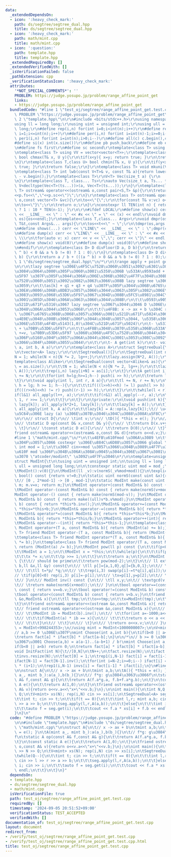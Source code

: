 ```yaml
---
data:
  _extendedDependsOn:
  - icon: ':heavy_check_mark:'
    path: ds/segtree/segtree_dual.hpp
    title: ds/segtree/segtree_dual.hpp
  - icon: ':heavy_check_mark:'
    path: math/mint.cpp
    title: math/mint.cpp
  - icon: ':question:'
    path: template.hpp
    title: template.hpp
  _extendedRequiredBy: []
  _extendedVerifiedWith: []
  _isVerificationFailed: false
  _pathExtension: cpp
  _verificationStatusIcon: ':heavy_check_mark:'
  attributes:
    '*NOT_SPECIAL_COMMENTS*': ''
    PROBLEM: https://judge.yosupo.jp/problem/range_affine_point_get
    links:
    - https://judge.yosupo.jp/problem/range_affine_point_get
  bundledCode: "#line 1 \"test_oj/segtree/range_affine_point_get.test.cpp\"\n#define\
    \ PROBLEM \"https://judge.yosupo.jp/problem/range_affine_point_get\"\n\n#line\
    \ 2 \"template.hpp\"\n\r\n#include <bits/stdc++.h>\r\nusing namespace std;\r\n\
    using ll = long long;\r\nusing uint = unsigned int;\r\nusing ull = unsigned long\
    \ long;\r\n#define rep(i,n) for(int i=0;i<int(n);i++)\r\n#define rep1(i,n) for(int\
    \ i=1;i<=int(n);i++)\r\n#define per(i,n) for(int i=int(n)-1;i>=0;i--)\r\n#define\
    \ per1(i,n) for(int i=int(n);i>0;i--)\r\n#define all(c) c.begin(),c.end()\r\n\
    #define si(x) int(x.size())\r\n#define pb push_back\r\n#define eb emplace_back\r\
    \n#define fs first\r\n#define sc second\r\ntemplate<class T> using V = vector<T>;\r\
    \ntemplate<class T> using VV = vector<vector<T>>;\r\ntemplate<class T,class U>\
    \ bool chmax(T& x, U y){\r\n\tif(x<y){ x=y; return true; }\r\n\treturn false;\r\
    \n}\r\ntemplate<class T,class U> bool chmin(T& x, U y){\r\n\tif(y<x){ x=y; return\
    \ true; }\r\n\treturn false;\r\n}\r\ntemplate<class T> void mkuni(V<T>& v){sort(all(v));v.erase(unique(all(v)),v.end());}\r\
    \ntemplate<class T> int lwb(const V<T>& v, const T& a){return lower_bound(all(v),a)\
    \ - v.begin();}\r\ntemplate<class T>\r\nV<T> Vec(size_t a) {\r\n    return V<T>(a);\r\
    \n}\r\ntemplate<class T, class... Ts>\r\nauto Vec(size_t a, Ts... ts) {\r\n  return\
    \ V<decltype(Vec<T>(ts...))>(a, Vec<T>(ts...));\r\n}\r\ntemplate<class S,class\
    \ T> ostream& operator<<(ostream& o,const pair<S,T> &p){\r\n\treturn o<<\"(\"\
    <<p.fs<<\",\"<<p.sc<<\")\";\r\n}\r\ntemplate<class T> ostream& operator<<(ostream&\
    \ o,const vector<T> &vc){\r\n\to<<\"{\";\r\n\tfor(const T& v:vc) o<<v<<\",\";\r\
    \n\to<<\"}\";\r\n\treturn o;\r\n}\r\nconstexpr ll TEN(int n) { return (n == 0)\
    \ ? 1 : 10 * TEN(n-1); }\r\n\r\n#ifdef LOCAL\r\n#define show(x) cerr << \"LINE\"\
    \ << __LINE__ << \" : \" << #x << \" = \" << (x) << endl\r\nvoid dmpr(ostream&\
    \ os){os<<endl;}\r\ntemplate<class T,class... Args>\r\nvoid dmpr(ostream&os,const\
    \ T&t,const Args&... args){\r\n\tos<<t<<\" ~ \";\r\n\tdmpr(os,args...);\r\n}\r\
    \n#define shows(...) cerr << \"LINE\" << __LINE__ << \" : \";dmpr(cerr,##__VA_ARGS__)\r\
    \n#define dump(x) cerr << \"LINE\" << __LINE__ << \" : \" << #x << \" = {\"; \
    \ \\\r\n\tfor(auto v: x) cerr << v << \",\"; cerr << \"}\" << endl;\r\n#else\r\
    \n#define show(x) void(0)\r\n#define dump(x) void(0)\r\n#define shows(...) void(0)\r\
    \n#endif\r\n\r\ntemplate<class D> D divFloor(D a, D b){\r\n\treturn a / b - (((a\
    \ ^ b) < 0 && a % b != 0) ? 1 : 0);\r\n}\r\ntemplate<class D> D divCeil(D a, D\
    \ b) {\r\n\treturn a / b + (((a ^ b) > 0 && a % b != 0) ? 1 : 0);\r\n}\r\n#line\
    \ 1 \"ds/segtree/segtree_dual.hpp\"\n/*\r\n\trange apply + point get segtree\r\
    \n\r\n\tlazy segtree \u306E\u4F5C\u7528\u3060\u3051\u3092\u6301\u3063\u3066\u308B\
    \u3084\u3064\u3000\u305F\u3060\u3001\u5358\u306B \u533A\u9593add + \u70B9\u53D6\
    \u5F97 \u307F\u305F\u3044\u306A\u306E\u306B\u3082\u4F7F\u3048\u308B\r\n\t- \u4F5C\
    \u7528\u3060\u3051\u3092\u3082\u3063\u3066\u308B lazy segtree \u3068\u307F\u306A\
    \u3059\r\n\t\tas[k] + q1 + q3 + q4 \u307F\u305F\u3044\u306B\u6765\u305F\u30AF\u30A8\
    \u30EA\u9806\u306B\u8DB3\u3057\u3066\u3044\u3063\u305F\u3082\u306E\u3092\u3061\
    \u3083\u3093\u3068\u53D6\u5F97\u3067\u304D\u308B\u5FC5\u8981\u304C\u3042\u308A\
    \u3001\u305D\u3046\u306A\u3063\u3066\u3044\u308B\r\n\t\t\u9593\u9055\u3048\u3066\
    \u521D\u671F\u5316\u3067 lazy segtree \u3067\u3044\u3046 D \u306E\u65B9\u3092\u4E0E\
    \u3048\u306A\u3044\u3053\u3068\r\n\t\t(\u4F8B: x -> ax + b \u304C range query\
    \ \u3067\u6765\u308B\u3068\u3057\u3066\u3001\u521D\u671F\u5024\u306B x_i \u3092\
    \u4E0E\u3048\u308B\u306E\u306F\u304A\u304B\u3057\u3044, \u5358\u306B\u4F5C\u7528\
    \u306E\u5358\u4F4D\u5143(1,0)\u304C\u521D\u671F\u5024)\r\n\t- \u533A\u9593add\
    \ + \u70B9\u53D6\u5F97\r\n\t\t\u4F8B\u3048\u3070\u5358\u306B\u533A\u9593\u306B\
    \ +=v, \u70B9\u53D6\u5F97 \u3060\u3068\u4F5C\u7528\u3068\u3044\u3046\u611F\u3058\
    \u306F\u5168\u304F\u3057\u306A\u3044\u304C\u3001\u3053\u308C\u3092\u4F7F\u3063\
    \u3066\u304F\u3060\u3055\u3044\r\n\t\r\n\t- A get(int k)\r\n\t- void apply(int\
    \ a, int b, A a)\r\n*/\r\ntemplate<class A>\r\nstruct SegtreeDual{\r\n\tint N,lg;\r\
    \n\tvector<A> lazy;\r\n\r\n\tSegtreeDual(){}\r\n\tSegtreeDual(int n){\r\n\t\t\
    N = 1; while(N < n){N *= 2, lg++;}\r\n\t\tlazy.assign(N*2, A());\r\n\t}\r\n\t\
    template<class Alike>\r\n\tSegtreeDual(const vector<Alike>& as){\r\n\t\tint n\
    \ = as.size();\r\n\t\tN = 1; while(N < n){N *= 2, lg++;}\r\n\t\tlazy.assign(N*2,\
    \ A());\r\n\t\trep(i,n) lazy[i+N] = as[i];\r\n\t}\r\n\tA get(int i){\r\n\t\ti\
    \ += N;\r\n\t\tfor(int h=lg;h>=1;h--) push(i >> h);\r\n\t\treturn lazy[i];\r\n\
    \t}\r\n\tvoid apply(int l, int r, A a){\r\n\t\tl += N, r += N;\r\n\t\tfor(int\
    \ h = lg; h >= 1; h--){\r\n\t\t\tif(((l>>h)<<h) != l) push(l >> h);\r\n\t\t\t\
    if(((r>>h)<<h) != r) push((r-1) >> h);\r\n\t\t}\r\n\t\twhile(l < r){\r\n\t\t\t\
    if(l&1) all_apply(l++, a);\r\n\t\t\tif(r&1) all_apply(--r, a);\r\n\t\t\tl >>=\
    \ 1, r >>= 1;\r\n\t\t}\r\n\t}\r\n\tprivate:\r\n\tvoid push(int k){\r\n\t\tall_apply(k*2,\
    \ lazy[k]); all_apply(k*2+1, lazy[k]);\r\n\t\tlazy[k] = A();\r\n\t}\r\n\tvoid\
    \ all_apply(int k, A a){\r\n\t\tlazy[k] = A::op(a,lazy[k]);\t// \u4E0A\u306E\u968E\
    \u5C64\u306E lazy (a) \u306E\u307B\u3046\u304C\u3088\u308A\u5F8C\r\n\t}\r\n};\r\
    \n\r\n// struct D{\r\n// \tint v;\r\n// \tD(){ *this = e(); }\r\n// \tD(int v_):v(v_){}\r\
    \n// \tstatic D op(const D& x,const D& y){\r\n// \t\treturn D(x.v+y.v);\r\n//\
    \ \t}\r\n// \tconst static D e(){\r\n// \t\treturn D(0);\r\n// \t}\r\n// //\t\
    friend ostream& operator<<(ostream& o,const D& d){return o<<d.v;}\r\n// };\r\n\
    #line 1 \"math/mint.cpp\"\n/*\n\t\u4EFB\u610Fmod \u306A\u3089 \n\ttemplate \u306A\
    \u304F\u3057\u3066 costexpr \u306E\u884C\u6D88\u3057\u3066 global \u306B unsigned\
    \ int mod = 1;\n\t\u3067 cin>>mod \u3057\u3066\u304B\u3089\u4F7F\u3046\n\t\u4EFB\
    \u610F mod \u306F\u304B\u306A\u308A\u9045\u3044\u306E\u3067\u3001\u3067\u304D\u308C\
    \u3070 \"atcoder/modint\" \u3092\u4F7F\u3046\n*/\n\ntemplate<unsigned int mod_>\n\
    struct ModInt{\t\n\tusing uint = unsigned int;\n\tusing ll = long long;\n\tusing\
    \ ull = unsigned long long;\n\n\tconstexpr static uint mod = mod_;\n\n\tuint v;\n\
    \tModInt():v(0){}\n\tModInt(ll _v):v(normS(_v%mod+mod)){}\n\texplicit operator\
    \ bool() const {return v!=0;}\n\tstatic uint normS(const uint &x){return (x<mod)?x:x-mod;}\t\
    \t// [0 , 2*mod-1] -> [0 , mod-1]\n\tstatic ModInt make(const uint &x){ModInt\
    \ m; m.v=x; return m;}\n\tModInt operator+(const ModInt& b) const { return make(normS(v+b.v));}\n\
    \tModInt operator-(const ModInt& b) const { return make(normS(v+mod-b.v));}\n\t\
    ModInt operator-() const { return make(normS(mod-v)); }\n\tModInt operator*(const\
    \ ModInt& b) const { return make((ull)v*b.v%mod);}\n\tModInt operator/(const ModInt&\
    \ b) const { return *this*b.inv();}\n\tModInt& operator+=(const ModInt& b){ return\
    \ *this=*this+b;}\n\tModInt& operator-=(const ModInt& b){ return *this=*this-b;}\n\
    \tModInt& operator*=(const ModInt& b){ return *this=*this*b;}\n\tModInt& operator/=(const\
    \ ModInt& b){ return *this=*this/b;}\n\tModInt& operator++(int){ return *this=*this+1;}\n\
    \tModInt& operator--(int){ return *this=*this-1;}\n\ttemplate<class T> friend\
    \ ModInt operator+(T a, const ModInt& b){ return (ModInt(a) += b);}\n\ttemplate<class\
    \ T> friend ModInt operator-(T a, const ModInt& b){ return (ModInt(a) -= b);}\n\
    \ttemplate<class T> friend ModInt operator*(T a, const ModInt& b){ return (ModInt(a)\
    \ *= b);}\n\ttemplate<class T> friend ModInt operator/(T a, const ModInt& b){\
    \ return (ModInt(a) /= b);}\n\tModInt pow(ll p) const {\n\t\tif(p<0) return inv().pow(-p);\n\
    \t\tModInt a = 1;\n\t\tModInt x = *this;\n\t\twhile(p){\n\t\t\tif(p&1) a *= x;\n\
    \t\t\tx *= x;\n\t\t\tp >>= 1;\n\t\t}\n\t\treturn a;\n\t}\n\tModInt inv() const\
    \ {\t\t// should be prime\n\t\treturn pow(mod-2);\n\t}\n\t// ll extgcd(ll a,ll\
    \ b,ll &x,ll &y) const{\n\t// \tll p[]={a,1,0},q[]={b,0,1};\n\t// \twhile(*q){\n\
    \t// \t\tll t=*p/ *q;\n\t// \t\trep(i,3) swap(p[i]-=t*q[i],q[i]);\n\t// \t}\n\t\
    // \tif(p[0]<0) rep(i,3) p[i]=-p[i];\n\t// \tx=p[1],y=p[2];\n\t// \treturn p[0];\n\
    \t// }\n\t// ModInt inv() const {\n\t// \tll x,y;\n\t// \textgcd(v,mod,x,y);\n\
    \t// \treturn make(normS(x+mod));\n\t// }\n\n\tbool operator==(const ModInt& b)\
    \ const { return v==b.v;}\n\tbool operator!=(const ModInt& b) const { return v!=b.v;}\n\
    \tbool operator<(const ModInt& b) const { return v<b.v;}\n\tfriend istream& operator>>(istream\
    \ &o,ModInt& x){\n\t\tll tmp;\n\t\to>>tmp;\n\t\tx=ModInt(tmp);\n\t\treturn o;\n\
    \t}\n\tfriend ostream& operator<<(ostream &o,const ModInt& x){ return o<<x.v;}\n\
    \t// friend ostream& operator<<(ostream &o,const ModInt& x){\n\t// \tfor(int b=1;b<=1000;b++){\n\
    \t// \t\tModInt ib = ModInt(b).inv();\n\t// \t\tfor(int a=-1000;a<=1000;a++){\n\
    \t// \t\t\tif(ModInt(a) * ib == x){\n\t// \t\t\t\treturn o << a << \"/\" << b;\n\
    \t// \t\t\t}\n\t// \t\t}\n\t// \t}\n\t// \treturn o<<x.v;\n\t// }\n};\nusing mint\
    \ = ModInt<998244353>;\n//using mint = ModInt<1000000007>;\n\nV<mint> fact,ifact,invs;\n\
    // a,b >= 0 \u306E\u307F\nmint Choose(int a,int b){\n\tif(b<0 || a<b) return 0;\n\
    \treturn fact[a] * ifact[b] * ifact[a-b];\n}\n\n/*\n// b >= 0 \u306E\u7BC4\u56F2\
    \u3067\u3001 Choose(a,b) = a(a-1)..(a-b+1) / b!\nmint Choose(int a,int b){\n\t\
    if(b<0 || a<b) return 0;\n\treturn fact[a] * ifact[b] * ifact[a-b];\n}\n*/\n\n\
    void InitFact(int N){\t//[0,N]\n\tN++;\n\tfact.resize(N);\n\tifact.resize(N);\n\
    \tinvs.resize(N);\n\tfact[0] = 1;\n\trep1(i,N-1) fact[i] = fact[i-1] * i;\n\t\
    ifact[N-1] = fact[N-1].inv();\n\tfor(int i=N-2;i>=0;i--) ifact[i] = ifact[i+1]\
    \ * (i+1);\n\trep1(i,N-1) invs[i] = fact[i-1] * ifact[i];\n}\n#line 6 \"test_oj/segtree/range_affine_point_get.test.cpp\"\
    \n\nstruct A{\n\t// x -> ax + b\n\tmint a,b;\n\tA(){ *this = e(); }\n\tA(mint\
    \ a_, mint b_):a(a_),b(b_){}\n\t// f*g: g\u3084\u3063\u3066f\n\tstatic A op(const\
    \ A& f,const A& g){\n\t\treturn A(f.a*g.a, f.b+f.a*g.b);\n\t}\n\tconst static\
    \ A e(){\n\t\treturn A(1,0);\n\t}\n\tfriend ostream& operator<<(ostream& o,const\
    \ A& v){return o<<v.a<<\"x+\"<<v.b;}\n};\n\nint main(){\n\tint N,Q; cin >> N >>\
    \ Q;\n\tV<mint> xs(N); rep(i,N) cin >> xs[i];\n\tSegtreeDual<A> seg(N);\n\twhile(Q--){\n\
    \t\tint t; cin >> t;\n\t\tif(t == 0){\n\t\t\tint l,r; mint a,b; cin >> l >> r\
    \ >> a >> b;\n\t\t\tseg.apply(l,r,A(a,b));\n\t\t}else{\n\t\t\tint i; cin >> i;\n\
    \t\t\tauto f = seg.get(i);\n\t\t\tcout << f.a * xs[i] + f.b << endl;\n\t\t}\n\t\
    }\n}\n"
  code: "#define PROBLEM \"https://judge.yosupo.jp/problem/range_affine_point_get\"\
    \n\n#include \"template.hpp\"\n#include \"ds/segtree/segtree_dual.hpp\"\n#include\
    \ \"math/mint.cpp\"\n\nstruct A{\n\t// x -> ax + b\n\tmint a,b;\n\tA(){ *this\
    \ = e(); }\n\tA(mint a_, mint b_):a(a_),b(b_){}\n\t// f*g: g\u3084\u3063\u3066\
    f\n\tstatic A op(const A& f,const A& g){\n\t\treturn A(f.a*g.a, f.b+f.a*g.b);\n\
    \t}\n\tconst static A e(){\n\t\treturn A(1,0);\n\t}\n\tfriend ostream& operator<<(ostream&\
    \ o,const A& v){return o<<v.a<<\"x+\"<<v.b;}\n};\n\nint main(){\n\tint N,Q; cin\
    \ >> N >> Q;\n\tV<mint> xs(N); rep(i,N) cin >> xs[i];\n\tSegtreeDual<A> seg(N);\n\
    \twhile(Q--){\n\t\tint t; cin >> t;\n\t\tif(t == 0){\n\t\t\tint l,r; mint a,b;\
    \ cin >> l >> r >> a >> b;\n\t\t\tseg.apply(l,r,A(a,b));\n\t\t}else{\n\t\t\tint\
    \ i; cin >> i;\n\t\t\tauto f = seg.get(i);\n\t\t\tcout << f.a * xs[i] + f.b <<\
    \ endl;\n\t\t}\n\t}\n}"
  dependsOn:
  - template.hpp
  - ds/segtree/segtree_dual.hpp
  - math/mint.cpp
  isVerificationFile: true
  path: test_oj/segtree/range_affine_point_get.test.cpp
  requiredBy: []
  timestamp: '2024-09-05 20:51:52+09:00'
  verificationStatus: TEST_ACCEPTED
  verifiedWith: []
documentation_of: test_oj/segtree/range_affine_point_get.test.cpp
layout: document
redirect_from:
- /verify/test_oj/segtree/range_affine_point_get.test.cpp
- /verify/test_oj/segtree/range_affine_point_get.test.cpp.html
title: test_oj/segtree/range_affine_point_get.test.cpp
---
```

